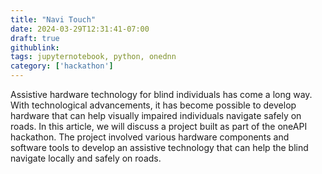 ```yaml
---
title: "Navi Touch"
date: 2024-03-29T12:31:41-07:00
draft: true
githublink:
tags: jupyternotebook, python, onednn
category: ['hackathon']
---
```


Assistive hardware technology for blind individuals has come a long way. With technological advancements, it has become possible to develop hardware that can help visually impaired individuals navigate safely on roads. In this article, we will discuss a project built as part of the oneAPI hackathon. The project involved various hardware components and software tools to develop an assistive technology that can help the blind navigate locally and safely on roads.
